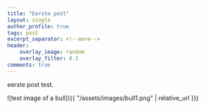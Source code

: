 ```yaml
---
title: "Eerste post"
layout: single
author_profile: true
tags: post
excerpt_separator: <!--more-->
header:
    overlay_image: random
    overlay_filter: 0.3
comments: true
---
```

eerste post test. <!--more-->

![test image of a bull]({{ "/assets/images/bull1.png" | relative_url }})


